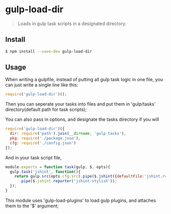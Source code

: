 # gulp-load-dir

> Loads in gulp task scripts in a designated directory.


## Install

```sh
$ npm install --save-dev gulp-load-dir
```


## Usage

When writing a gulpfile, instead of putting all gulp task logic in one file, you can just write a single line like this:

```js
require('gulp-load-dir')();
```
Then you can seperate your tasks into files and put them in 'gulp/tasks' directory(default path for task scripts);

You can also pass in options, and designate the tasks directory if you will
```js
require('gulp-load-dir')({
  dir: require('path').join(__dirname, 'gulp-tasks'),
  pkg: require('./package.json'),
  cfg: require('./config.json')
});
```
And in your task script file,
```js
module.exports = function task(gulp, $, opts){
  gulp.task('jshint', function(){
    return gulp.src(opts.cfg.src).pipe($.jshint({defaultFile:'jshint.rc'}))
      .pipe($.jshint.reporter('jshint-stylish'));
  });
}
```
This module uses 'gulp-load-plugins' to load gulp plugins, and attaches them to the '$' argument;
